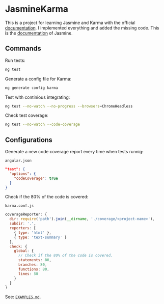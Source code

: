 # JasmineKarma

This is a project for learning Jasmine and Karma with the official [documentation](https://angular.dev/guide/testing). I implemented everything and added the missing code.
This is the [documentation](https://jasmine.github.io/pages/getting_started.html) of Jasmine.

## Commands

Run tests:

```bash
ng test
```

Generate a config file for Karma:

```bash
ng generate config karma
```

Test with continious integrating:

```bash
ng test --no-watch --no-progress --browsers=ChromeHeadless
```

Check test coverage:

```bash
ng test --no-watch --code-coverage
```

## Configurations

Generate a new code coverage report every time when tests runnig:

`angular.json`

```json
"test": {
  "options": {
    "codeCoverage": true
  }
}
```

Check if the 80% of the code is covered:

`karma.conf.js`

```js
coverageReporter: {
  dir: require('path').join(__dirname, './coverage/<project-name>'),
  subdir: '.',
  reporters: [
    { type: 'html' },
    { type: 'text-summary' }
  ],
  check: {
    global: {
      // Check if the 80% of the code is covered.
      statements: 80,
      branches: 80,
      functions: 80,
      lines: 80
    }
  }
}
```

See: [`EXAMPLES.md`](./EXAMPLES.md).
